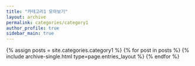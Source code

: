 ```yaml
---
title: "카테고리1 모아보기"
layout: archive
permalink: categories/category1
author_profile: true
sidebar_main: true
---
```



{% assign posts = site.categories.category1 %}
{% for post in posts %} {% include archive-single.html type=page.entries_layout %} {% endfor %}

<!-- testct1 라는 카테고리를 가진 포스트들만 모아서 한번에 보여줄 수 있는 이지를 만든다. 📂pages 폴더> 📂categories 라는 폴더> 이 안에 런 카테고리들만 가진 포스트들을 나열하여 보여 줄 수 있는 마크다운 파일을 만들어 정리. permalink의 주소로 접근가능함-->

<!-- !!! site.categories.카테고리명 // 포스트에 등록한 카테고리와 동일해야함 // 카테고리 파일명과 카테고리를 동일하게 작성하여 관리하도록함-->